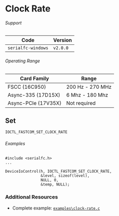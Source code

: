 # Clock Rate

###### Support
| Code | Version |
| -----| ------- |
| `serialfc-windows` | `v2.0.0` 


###### Operating Range
| Card Family | Range |
| ----------- | ----- |
| FSCC (16C950) | 200 Hz - 270 MHz |
| Async-335 (17D15X) | 6 Mhz - 180 Mhz |
| Async-PCIe (17V35X) | Not required |


## Set
```c
IOCTL_FASTCOM_SET_CLOCK_RATE
```

###### Examples
```
#include <serialfc.h>
...

DeviceIoControl(h, IOCTL_FASTCOM_SET_CLOCK_RATE, 
				&level, sizeof(level), 
				NULL, 0, 
				&temp, NULL);
```


### Additional Resources
- Complete example: [`examples\clock-rate.c`](https://github.com/commtech/serialfc-windows/blob/master/examples/clock-rate.c)
